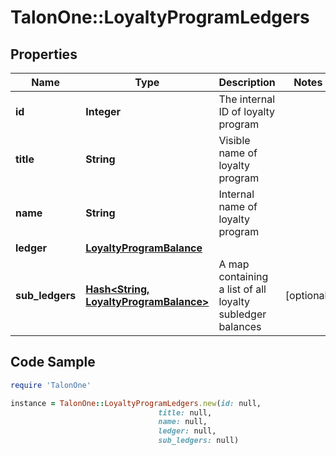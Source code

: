 # TalonOne::LoyaltyProgramLedgers

## Properties

Name | Type | Description | Notes
------------ | ------------- | ------------- | -------------
**id** | **Integer** | The internal ID of loyalty program | 
**title** | **String** | Visible name of loyalty program | 
**name** | **String** | Internal name of loyalty program | 
**ledger** | [**LoyaltyProgramBalance**](LoyaltyProgramBalance.md) |  | 
**sub_ledgers** | [**Hash&lt;String, LoyaltyProgramBalance&gt;**](LoyaltyProgramBalance.md) | A map containing a list of all loyalty subledger balances | [optional] 

## Code Sample

```ruby
require 'TalonOne'

instance = TalonOne::LoyaltyProgramLedgers.new(id: null,
                                 title: null,
                                 name: null,
                                 ledger: null,
                                 sub_ledgers: null)
```


